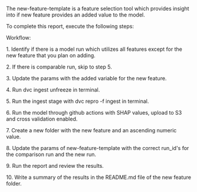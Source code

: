 The new-feature-template is a feature selection tool which provides insight into if new feature provides an added value to the model.

To complete this report, execute the following steps:

Workflow:

1\. Identify if there is a model run which utilizes all features except for the new feature that you plan on adding.

2\. If there is comparable run, skip to step 5.

3\. Update the params with the added variable for the new feature.

4\. Run dvc ingest unfreeze in terminal.

5\. Run the ingest stage with dvc repro -f ingest in terminal.

6\. Run the model through github actions with SHAP values, upload to S3 and cross validation enabled.

7\. Create a new folder with the new feature and an ascending numeric value.

8\. Update the params of new-feature-template with the correct run_id's for the comparison run and the new run.

9\. Run the report and review the results.

10\. Write a summary of the results in the README.md file of the new feature folder.
